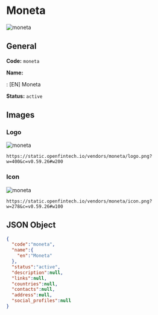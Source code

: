 
# Moneta 
![moneta](https://static.openfintech.io/vendors/moneta/logo.png?w=400&c=v0.59.26#w200)  

## General 
 
**Code:** `moneta` 
 
**Name:** 
 
:	[EN] Moneta 
 
**Status:** `active` 
 

## Images 

### Logo 
 
![moneta](https://static.openfintech.io/vendors/moneta/logo.png?w=400&c=v0.59.26#w200)  

```
https://static.openfintech.io/vendors/moneta/logo.png?w=400&c=v0.59.26#w200
```  

### Icon 
 
![moneta](https://static.openfintech.io/vendors/moneta/icon.png?w=278&c=v0.59.26#w100)  

```
https://static.openfintech.io/vendors/moneta/icon.png?w=278&c=v0.59.26#w100
```  

## JSON Object 

```json
{
  "code":"moneta",
  "name":{
    "en":"Moneta"
  },
  "status":"active",
  "description":null,
  "links":null,
  "countries":null,
  "contacts":null,
  "address":null,
  "social_profiles":null
}
```  
